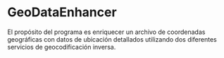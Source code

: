# GeoDataEnhancer
El propósito del programa es enriquecer un archivo de coordenadas geográficas con datos de ubicación detallados utilizando dos diferentes servicios de geocodificación inversa.
